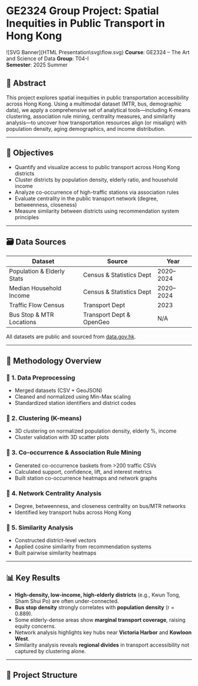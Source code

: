 # GE2324 Group Project: Spatial Inequities in Public Transport in Hong Kong

![SVG Banner](HTML Presentation\svg\flow.svg)
**Course**: GE2324 – The Art and Science of Data
**Group**: T04-I  
**Semester**: 2025 Summer

## 📌 Abstract

This project explores spatial inequities in public transportation accessibility across Hong Kong. Using a multimodal dataset (MTR, bus, demographic data), we apply a comprehensive set of analytical tools—including K-means clustering, association rule mining, centrality measures, and similarity analysis—to uncover how transportation resources align (or misalign) with population density, aging demographics, and income distribution.

---

## 🧭 Objectives

- Quantify and visualize access to public transport across Hong Kong districts
- Cluster districts by population density, elderly ratio, and household income
- Analyze co-occurrence of high-traffic stations via association rules
- Evaluate centrality in the public transport network (degree, betweenness, closeness)
- Measure similarity between districts using recommendation system principles

---

## 🗃️ Data Sources

| Dataset | Source | Year |
|--------|--------|------|
| Population & Elderly Stats | Census & Statistics Dept | 2020–2024 |
| Median Household Income | Census & Statistics Dept | 2020–2024 |
| Traffic Flow Census | Transport Dept | 2023 |
| Bus Stop & MTR Locations | Transport Dept & OpenGeo | N/A |

All datasets are public and sourced from [data.gov.hk](https://data.gov.hk/).

---

## 🧪 Methodology Overview

### 🔹 1. Data Preprocessing

- Merged datasets (CSV + GeoJSON)
- Cleaned and normalized using Min-Max scaling
- Standardized station identifiers and district codes

### 🔹 2. Clustering (K-means)

- 3D clustering on normalized population density, elderly %, income
- Cluster validation with 3D scatter plots

### 🔹 3. Co-occurrence & Association Rule Mining

- Generated co-occurrence baskets from >200 traffic CSVs
- Calculated support, confidence, lift, and interest metrics
- Built station co-occurrence heatmaps and network graphs

### 🔹 4. Network Centrality Analysis

- Degree, betweenness, and closeness centrality on bus/MTR networks
- Identified key transport hubs across Hong Kong

### 🔹 5. Similarity Analysis

- Constructed district-level vectors
- Applied cosine similarity from recommendation systems
- Built pairwise similarity heatmaps

---

## 📊 Key Results

- **High-density, low-income, high-elderly districts** (e.g., Kwun Tong, Sham Shui Po) are often under-connected.
- **Bus stop density** strongly correlates with **population density** (r = 0.889).
- Some elderly-dense areas show **marginal transport coverage**, raising equity concerns.
- Network analysis highlights key hubs near **Victoria Harbor** and **Kowloon West**.
- Similarity analysis reveals **regional divides** in transport accessibility not captured by clustering alone.

---

## 📁 Project Structure

